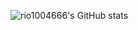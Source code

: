 
![rio1004666's GitHub stats](https://github-readme-stats.vercel.app/api?username=rio1004666&show_icons=true&theme=https://camo.githubusercontent.com/96b34a68e3a2fbeef467c424057e43d34c7f44a2704e7b4b34dea6ea81587b7f/68747470733a2f2f6769746875622d726561646d652d73746174732e76657263656c2e6170702f6170693f757365726e616d653d616e7572616768617a72612673686f775f69636f6e733d7472756526686964653d636f6e74726962732c7072732663616368655f7365636f6e64733d3836343030267468656d653d626c75652d677265656e)


<!--
- 🔭 I’m currently working on ...
- 🌱 I’m currently learning ...
- 👯 I’m looking to collaborate on ...
- 🤔 I’m looking for help with ...
- 💬 Ask me about ...
- 📫 How to reach me: ...
- 😄 Pronouns: ...
- ⚡ Fun fact: ... -->
